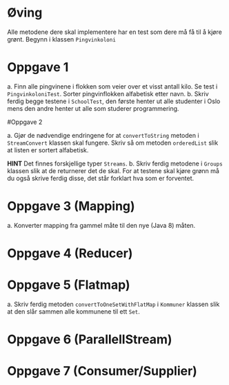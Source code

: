 # Øving

Alle metodene dere skal implementere har en test som dere må få til å kjøre grønt.
Begynn i klassen `Pingvinkoloni`

# Oppgave 1

a. Finn alle pingvinene i flokken som veier over et visst antall kilo. Se test i `PingvinkoloniTest`.
   Sorter pingvinflokken alfabetisk etter navn.
b. Skriv ferdig begge testene i `SchoolTest`, den første henter ut alle studenter i Oslo
   mens den andre henter ut alle som studerer programmering.
   
#Oppgave 2

a. Gjør de nødvendige endringene for at `convertToString` metoden i `StreamConvert` klassen skal
   fungere.
   Skriv så om metoden `orderedList` slik at listen er sortert alfabetisk.
   
   **HINT** Det finnes forskjellige typer `Streams`.
b. Skriv ferdig metodene i `Groups` klassen slik at de returnerer det de skal.
   For at testene skal kjøre grønn må du også skrive ferdig disse, det står
   forklart hva som er forventet.

# Oppgave 3 (Mapping)

a. Konverter mapping fra gammel måte til den nye (Java 8) måten.

# Oppgave 4 (Reducer)

# Oppgave 5 (Flatmap)

a. Skriv ferdig metoden `convertToOneSetWithFlatMap` i `Kommuner` klassen slik at den slår sammen alle
   kommunene til ett `Set`.

# Oppgave 6 (ParallellStream)

# Oppgave 7 (Consumer/Supplier)
